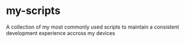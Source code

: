 # my-scripts
A collection of my most commonly used scripts to maintain a consistent development experience accross my devices